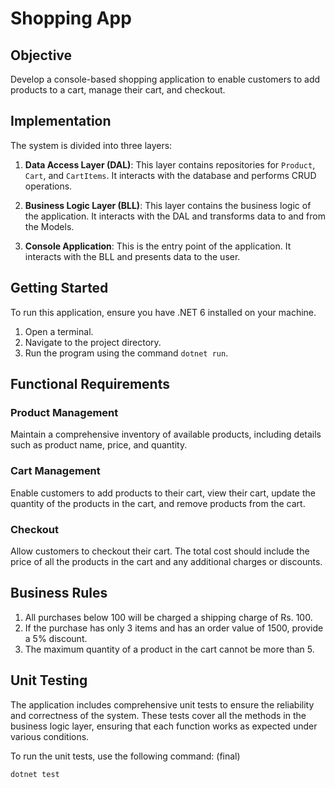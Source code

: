 # Shopping App

## Objective
Develop a console-based shopping application to enable customers to add products to a cart, manage their cart, and checkout.

## Implementation

The system is divided into three layers:

1. **Data Access Layer (DAL)**: This layer contains repositories for `Product`, `Cart`, and `CartItems`. It interacts with the database and performs CRUD operations.

2. **Business Logic Layer (BLL)**: This layer contains the business logic of the application. It interacts with the DAL and transforms data to and from the Models.

3. **Console Application**: This is the entry point of the application. It interacts with the BLL and presents data to the user.

## Getting Started

To run this application, ensure you have .NET 6 installed on your machine. 

1. Open a terminal.
2. Navigate to the project directory.
3. Run the program using the command `dotnet run`.

## Functional Requirements

### Product Management
Maintain a comprehensive inventory of available products, including details such as product name, price, and quantity.

### Cart Management
Enable customers to add products to their cart, view their cart, update the quantity of the products in the cart, and remove products from the cart.

### Checkout
Allow customers to checkout their cart. The total cost should include the price of all the products in the cart and any additional charges or discounts.

## Business Rules

1. All purchases below 100 will be charged a shipping charge of Rs. 100.
2. If the purchase has only 3 items and has an order value of 1500, provide a 5% discount.
3. The maximum quantity of a product in the cart cannot be more than 5.

## Unit Testing

The application includes comprehensive unit tests to ensure the reliability and correctness of the system. These tests cover all the methods in the business logic layer, ensuring that each function works as expected under various conditions.

To run the unit tests, use the following command: (final)

```bash
dotnet test 